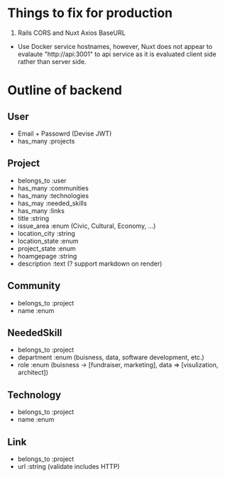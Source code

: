 # Things to fix for production
1. Rails CORS and Nuxt Axios BaseURL
  * Use Docker service hostnames, however, Nuxt does not appear to evalaute "http://api:3001" to api service as it is evaluated client side rather than server side.

# Outline of backend
## User
  * Email + Passowrd (Devise JWT)
  * has_many :projects

## Project
  * belongs_to :user
  * has_many :communities
  * has_many :technologies
  * has_may :needed_skills
  * has_many :links
  * title :string
  * issue_area :enum (Civic, Cultural, Economy, ...)
  * location_city :string
  * location_state :enum
  * project_state :enum
  * hoamgepage :string
  * description :text (? support markdown on render)

## Community
  * belongs_to :project
  * name :enum

## NeededSkill
  * belongs_to :project
  * department :enum (buisness, data, software development, etc.)
  * role :enum (buisness -> [fundraiser, marketing], data => [visulization, architect])

## Technology
  * belongs_to :project
  * name :enum

## Link
  * belongs_to :project
  * url :string (validate includes HTTP)
